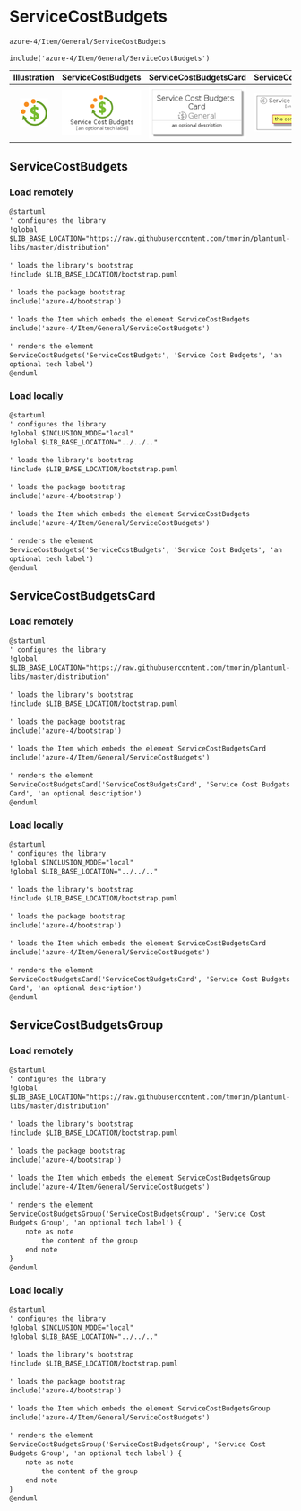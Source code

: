 # ServiceCostBudgets


```text
azure-4/Item/General/ServiceCostBudgets
```

```text
include('azure-4/Item/General/ServiceCostBudgets')
```



| Illustration | ServiceCostBudgets | ServiceCostBudgetsCard | ServiceCostBudgetsGroup |
| :---: | :---: | :---: | :---: |
| ![illustration for Illustration](../../../azure-4/Item/General/ServiceCostBudgets.png) | ![illustration for ServiceCostBudgets](../../../azure-4/Item/General/ServiceCostBudgets.Local.png) | ![illustration for ServiceCostBudgetsCard](../../../azure-4/Item/General/ServiceCostBudgetsCard.Local.png) | ![illustration for ServiceCostBudgetsGroup](../../../azure-4/Item/General/ServiceCostBudgetsGroup.Local.png) |




## ServiceCostBudgets

### Load remotely
```plantuml
@startuml
' configures the library
!global $LIB_BASE_LOCATION="https://raw.githubusercontent.com/tmorin/plantuml-libs/master/distribution"

' loads the library's bootstrap
!include $LIB_BASE_LOCATION/bootstrap.puml

' loads the package bootstrap
include('azure-4/bootstrap')

' loads the Item which embeds the element ServiceCostBudgets
include('azure-4/Item/General/ServiceCostBudgets')

' renders the element
ServiceCostBudgets('ServiceCostBudgets', 'Service Cost Budgets', 'an optional tech label')
@enduml
```

### Load locally
```plantuml
@startuml
' configures the library
!global $INCLUSION_MODE="local"
!global $LIB_BASE_LOCATION="../../.."

' loads the library's bootstrap
!include $LIB_BASE_LOCATION/bootstrap.puml

' loads the package bootstrap
include('azure-4/bootstrap')

' loads the Item which embeds the element ServiceCostBudgets
include('azure-4/Item/General/ServiceCostBudgets')

' renders the element
ServiceCostBudgets('ServiceCostBudgets', 'Service Cost Budgets', 'an optional tech label')
@enduml
```

## ServiceCostBudgetsCard

### Load remotely
```plantuml
@startuml
' configures the library
!global $LIB_BASE_LOCATION="https://raw.githubusercontent.com/tmorin/plantuml-libs/master/distribution"

' loads the library's bootstrap
!include $LIB_BASE_LOCATION/bootstrap.puml

' loads the package bootstrap
include('azure-4/bootstrap')

' loads the Item which embeds the element ServiceCostBudgetsCard
include('azure-4/Item/General/ServiceCostBudgets')

' renders the element
ServiceCostBudgetsCard('ServiceCostBudgetsCard', 'Service Cost Budgets Card', 'an optional description')
@enduml
```

### Load locally
```plantuml
@startuml
' configures the library
!global $INCLUSION_MODE="local"
!global $LIB_BASE_LOCATION="../../.."

' loads the library's bootstrap
!include $LIB_BASE_LOCATION/bootstrap.puml

' loads the package bootstrap
include('azure-4/bootstrap')

' loads the Item which embeds the element ServiceCostBudgetsCard
include('azure-4/Item/General/ServiceCostBudgets')

' renders the element
ServiceCostBudgetsCard('ServiceCostBudgetsCard', 'Service Cost Budgets Card', 'an optional description')
@enduml
```

## ServiceCostBudgetsGroup

### Load remotely
```plantuml
@startuml
' configures the library
!global $LIB_BASE_LOCATION="https://raw.githubusercontent.com/tmorin/plantuml-libs/master/distribution"

' loads the library's bootstrap
!include $LIB_BASE_LOCATION/bootstrap.puml

' loads the package bootstrap
include('azure-4/bootstrap')

' loads the Item which embeds the element ServiceCostBudgetsGroup
include('azure-4/Item/General/ServiceCostBudgets')

' renders the element
ServiceCostBudgetsGroup('ServiceCostBudgetsGroup', 'Service Cost Budgets Group', 'an optional tech label') {
    note as note
        the content of the group
    end note
}
@enduml
```

### Load locally
```plantuml
@startuml
' configures the library
!global $INCLUSION_MODE="local"
!global $LIB_BASE_LOCATION="../../.."

' loads the library's bootstrap
!include $LIB_BASE_LOCATION/bootstrap.puml

' loads the package bootstrap
include('azure-4/bootstrap')

' loads the Item which embeds the element ServiceCostBudgetsGroup
include('azure-4/Item/General/ServiceCostBudgets')

' renders the element
ServiceCostBudgetsGroup('ServiceCostBudgetsGroup', 'Service Cost Budgets Group', 'an optional tech label') {
    note as note
        the content of the group
    end note
}
@enduml
```

